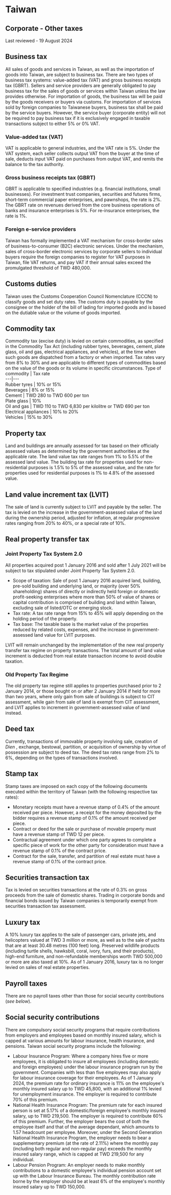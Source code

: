 # Taiwan
## Corporate - Other taxes
Last reviewed - 19 August 2024
## Business tax
All sales of goods and services in Taiwan, as well as the importation of goods into Taiwan, are subject to business tax. There are two types of business tax systems: value-added tax (VAT) and gross business receipts tax (GBRT).
Sellers and service providers are generally obligated to pay business tax for the sales of goods or services within Taiwan unless the law provides otherwise. For importation of goods, the business tax will be paid by the goods receivers or buyers via customs. For importation of services sold by foreign companies to Taiwanese buyers, business tax shall be paid by the service buyers. However, the service buyer (corporate entity) will not be required to pay business tax if it is exclusively engaged in taxable transactions subject to either 5% or 0% VAT.
### Value-added tax (VAT)
VAT is applicable to general industries, and the VAT rate is 5%. Under the VAT system, each seller collects output VAT from the buyer at the time of sale, deducts input VAT paid on purchases from output VAT, and remits the balance to the tax authority.
### Gross business receipts tax (GBRT)
GBRT is applicable to specified industries (e.g. financial institutions, small businesses). For investment trust companies, securities and futures firms, short-term commercial paper enterprises, and pawnshops, the rate is 2%. The GBRT rate on revenues derived from the core business operations of banks and insurance enterprises is 5%. For re-insurance enterprises, the rate is 1%.
### Foreign e-service providers
Taiwan has formally implemented a VAT mechanism for cross-border sales of business-to-consumer (B2C) electronic services. Under the mechanism, sales of cross-border electronic services by corporate sellers to individual buyers require the foreign companies to register for VAT purposes in Taiwan, file VAT returns, and pay VAT if their annual sales exceed the promulgated threshold of TWD 480,000.
## Customs duties
Taiwan uses the Customs Cooperation Council Nomenclature (CCCN) to classify goods and set duty rates. The customs duty is payable by the consignee or the holder of the bill of lading for imported goods and is based on the dutiable value or the volume of goods imported.
## Commodity tax
Commodity tax (excise duty) is levied on certain commodities, as specified in the Commodity Tax Act (including rubber tyres, beverages, cement, plate glass, oil and gas, electrical appliances, and vehicles), at the time when such goods are dispatched from a factory or when imported. Tax rates vary from 8% to 30% and are applicable to different types of commodities based on the value of the goods or its volume in specific circumstances.
Type of commodity | Tax rate  
---|---  
Rubber tyres | 10% or 15%  
Beverages | 8% or 15%  
Cement | TWD 280 to TWD 600 per ton  
Plate glass | 10%  
Oil and gas | TWD 110 to TWD 6,830 per kilolitre or TWD 690 per ton  
Electrical appliances | 10% to 20%  
Vehicles | 15% to 30%  
## Property tax
Land and buildings are annually assessed for tax based on their officially assessed values as determined by the government authorities at the applicable rate. The land value tax rate ranges from 1% to 5.5% of the assessed land value. The building tax rate for properties used for non-residential purposes is 1.5% to 5% of the assessed value, and the rate for properties used for residential purposes is 1% to 4.8% of the assessed value.
## Land value increment tax (LVIT)
The sale of land is currently subject to LVIT and payable by the seller. The tax is levied on the increase in the government-assessed value of the land during the ownership period, adjusted for inflation, at regular progressive rates ranging from 20% to 40%, or a special rate of 10%.
## Real property transfer tax
### Joint Property Tax System 2.0
All properties acquired post 1 January 2016 and sold after 1 July 2021 will be subject to tax stipulated under Joint Property Tax System 2.0.
  * Scope of taxation: Sale of post 1 January 2016 acquired land, building, pre-sold building and underlying land, or majority (over 50% shareholding) shares of directly or indirectly held foreign or domestic profit-seeking enterprises where more than 50% of value of shares or capital contribution is comprised of building and land within Taiwan, excluding sale of listed/OTC or emerging stock.
  * Tax rate: A tax rate range from 15% to 45% will apply depending on the holding period of the property.
  * Tax base: The taxable base is the market value of the properties reduced by related costs, expenses, and the increase in government-assessed land value for LVIT purposes. 


LVIT will remain unchanged by the implementation of the new real property transfer tax regime on property transactions. The total amount of land value increment is deducted from real estate transaction income to avoid double taxation.
### Old Property Tax Regime
The old property tax regime still applies to properties purchased prior to 2 January 2014, or those bought on or after 2 January 2014 if held for more than two years, where only gain from sale of buildings is subject to CIT assessment, while gain from sale of land is exempt from CIT assessment, and LVIT applies to increment in government-assessed value of land instead.
## Deed tax
Currently, transactions of immovable property involving sale, creation of _Dien_ , exchange, bestowal, partition, or acquisition of ownership by virtue of possession are subject to deed tax. The deed tax rates range from 2% to 6%, depending on the types of transactions involved.
## Stamp tax
Stamp taxes are imposed on each copy of the following documents executed within the territory of Taiwan (with the following respective tax rates):
  * Monetary receipts must have a revenue stamp of 0.4% of the amount received per piece. However, a receipt for the money deposited by the bidder requires a revenue stamp of 0.1% of the amount received per piece.
  * Contract or deed for the sale or purchase of movable property must have a revenue stamp of TWD 12 per piece.
  * Contractual agreement under which one party agrees to complete a specific piece of work for the other party for consideration must have a revenue stamp of 0.1% of the contract price.
  * Contract for the sale, transfer, and partition of real estate must have a revenue stamp of 0.1% of the contract price.


## Securities transaction tax
Tax is levied on securities transactions at the rate of 0.3% on gross proceeds from the sale of domestic shares. Trading in corporate bonds and financial bonds issued by Taiwan companies is temporarily exempt from securities transaction tax assessment.
## Luxury tax
A 10% luxury tax applies to the sale of passenger cars, private jets, and helicopters valued at TWD 3 million or more, as well as to the sale of yachts that are at least 30.48 metres (100 feet) long. Preserved wildlife products (including turtle shells, hawksbill, coral, ivory, furs, and their products), high-end furniture, and non-refundable memberships worth TWD 500,000 or more are also taxed at 10%.
As of 1 January 2016, luxury tax is no longer levied on sales of real estate properties.
## Payroll taxes
There are no payroll taxes other than those for social security contributions (_see below_).
## Social security contributions
There are compulsory social security programs that require contributions from employers and employees based on monthly insured salary, which is capped at various amounts for labour insurance, health insurance, and pensions. Taiwan social security programs include the following:
  * Labour Insurance Program: Where a company hires five or more employees, it is obligated to insure all employees (including domestic and foreign employees) under the labour insurance program run by the government. Companies with less than five employees may also apply for labour insurance coverage for their employees. As of 1 January 2024, the premium rate for ordinary insurance is 11% on the employee's monthly insured salary up to TWD 45,800, with an additional 1% levied for unemployment insurance. The employer is required to contribute 70% of this premium.
  * National Health Insurance Program: The premium rate for each insured person is set at 5.17% of a domestic/foreign employee's monthly insured salary, up to TWD 219,500. The employer is required to contribute 60% of this premium. Further, the employer bears the cost of both the employee itself and that of the average dependant, which amounts to 1.57 headcount per employee. Moreover, under the Second Generation National Health Insurance Program, the employer needs to bear a supplementary premium (at the rate of 2.11%) where the monthly pay (including both regular and non-regular pay) exceeds the monthly insured salary range, which is capped at TWD 219,500 for any individual.
  * Labour Pension Program: An employer needs to make monthly contributions to a domestic employee's individual pension account set up with the Labour Insurance Bureau. The monthly contribution rate borne by the employer should be at least 6% of the employee's monthly insured salary up to TWD 150,000.


